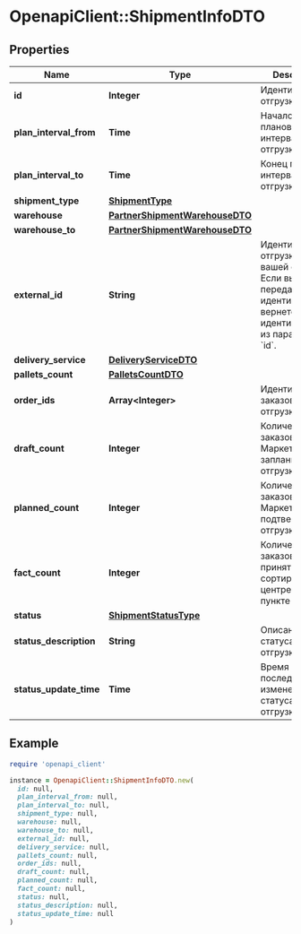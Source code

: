 # OpenapiClient::ShipmentInfoDTO

## Properties

| Name | Type | Description | Notes |
| ---- | ---- | ----------- | ----- |
| **id** | **Integer** | Идентификатор отгрузки. | [optional] |
| **plan_interval_from** | **Time** | Начало планового интервала отгрузки. | [optional] |
| **plan_interval_to** | **Time** | Конец планового интервала отгрузки. | [optional] |
| **shipment_type** | [**ShipmentType**](ShipmentType.md) |  | [optional] |
| **warehouse** | [**PartnerShipmentWarehouseDTO**](PartnerShipmentWarehouseDTO.md) |  | [optional] |
| **warehouse_to** | [**PartnerShipmentWarehouseDTO**](PartnerShipmentWarehouseDTO.md) |  | [optional] |
| **external_id** | **String** | Идентификатор отгрузки в вашей системе. Если вы еще не передавали идентификатор, вернется идентификатор из параметра &#x60;id&#x60;. | [optional] |
| **delivery_service** | [**DeliveryServiceDTO**](DeliveryServiceDTO.md) |  | [optional] |
| **pallets_count** | [**PalletsCountDTO**](PalletsCountDTO.md) |  | [optional] |
| **order_ids** | **Array&lt;Integer&gt;** | Идентификаторы заказов в отгрузке. |  |
| **draft_count** | **Integer** | Количество заказов, которое Маркет запланировал к отгрузке. | [optional] |
| **planned_count** | **Integer** | Количество заказов, которое Маркет подтвердил к отгрузке. | [optional] |
| **fact_count** | **Integer** | Количество заказов, принятых в сортировочном центре или пункте приема. | [optional] |
| **status** | [**ShipmentStatusType**](ShipmentStatusType.md) |  | [optional] |
| **status_description** | **String** | Описание статуса отгрузки. | [optional] |
| **status_update_time** | **Time** | Время последнего изменения статуса отгрузки. | [optional] |

## Example

```ruby
require 'openapi_client'

instance = OpenapiClient::ShipmentInfoDTO.new(
  id: null,
  plan_interval_from: null,
  plan_interval_to: null,
  shipment_type: null,
  warehouse: null,
  warehouse_to: null,
  external_id: null,
  delivery_service: null,
  pallets_count: null,
  order_ids: null,
  draft_count: null,
  planned_count: null,
  fact_count: null,
  status: null,
  status_description: null,
  status_update_time: null
)
```

